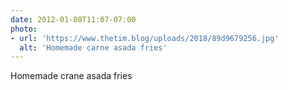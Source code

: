 ```yaml
---
date: 2012-01-08T11:07-07:00
photo:
- url: 'https://www.thetim.blog/uploads/2018/89d9679256.jpg'
  alt: 'Homemade carne asada fries'
---
```

Homemade crane asada fries

